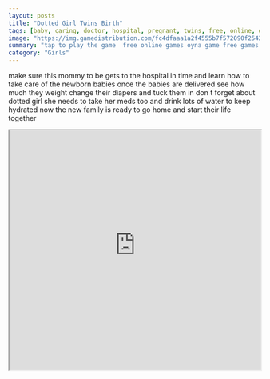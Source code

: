 ```yaml
---
layout: posts
title: "Dotted Girl Twins Birth"
tags: [baby, caring, doctor, hospital, pregnant, twins, free, online, games, oyna, game, free, games, play, play, games]
image: "https://img.gamedistribution.com/fc4dfaaa1a2f4555b7f572090f254243.jpg"
summary: "tap to play the game  free online games oyna game free games play play games"
category: "Girls"
---
```


make sure this mommy to be gets to the hospital in time and learn how to take care of the newborn babies once the babies are delivered see how much they weight change their diapers and tuck them in don t forget about dotted girl she needs to take her meds too and drink lots of water to keep hydrated now the new family is ready to go home and start their life together

<iframe width="100%" height="480px;" src="https://html5.gamedistribution.com/fc4dfaaa1a2f4555b7f572090f254243/"></iframe>